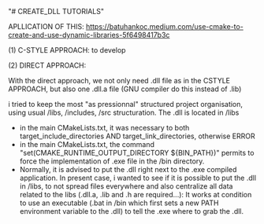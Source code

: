 "# CREATE_DLL TUTORIALS"

APLLICATION OF THIS:
https://batuhankoc.medium.com/use-cmake-to-create-and-use-dynamic-libraries-5f6498417b3c

(1) C-STYLE APPROACH: to develop


(2) DIRECT APPROACH:

With the direct approach, we not only need .dll file as in the CSTYLE APPROACH, but also one .dll.a file (GNU compiler do this instead of .lib)

i tried to keep the most "as pressionnal" structured project organisation,
using usual /libs, /includes, /src structuration.
The .dll is located in /libs

- in the main CMakeLists.txt, it was necessary to both target_include_directories AND target_link_directories, otherwise ERROR
- in the main CMakeLists.txt, the command "set(CMAKE_RUNTIME_OUTPUT_DIRECTORY ${BIN_PATH})" permits to force the implementation of .exe file in the /bin directory.
- Normally, it is advised to put the .dll right next to the .exe compiled application. In present case,
i wanted to see if it is possible to put the .dll in /libs, to not spread files everywhere and also centralize all data related to the libs (.dll.a, .lib and .h are required...): It works at condition to use
an executable (.bat in /bin which first sets a new PATH environment variable to the .dll) to tell the .exe where to grab the  .dll.

